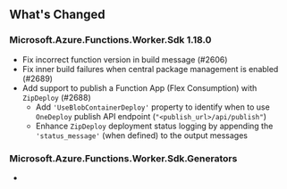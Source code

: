 ## What's Changed

<!-- Please add your release notes in the following format:
- My change description (#PR/#issue)
-->

### Microsoft.Azure.Functions.Worker.Sdk 1.18.0

- Fix incorrect function version in build message (#2606)
- Fix inner build failures when central package management is enabled (#2689)
- Add support to publish a Function App (Flex Consumption) with `ZipDeploy` (#2688)
  - Add `'UseBlobContainerDeploy'` property to identify when to use `OneDeploy` publish API endpoint (`"<publish_url>/api/publish"`)
  - Enhance `ZipDeploy` deployment status logging by appending the `'status_message'` (when defined) to the output messages

### Microsoft.Azure.Functions.Worker.Sdk.Generators <version>

- <entry>